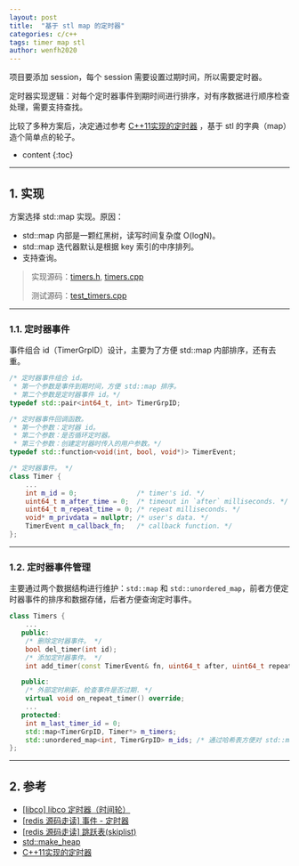 ```yaml
---
layout: post
title:  "基于 stl map 的定时器"
categories: c/c++
tags: timer map stl
author: wenfh2020
---
```


项目要添加 session，每个 session 需要设置过期时间，所以需要定时器。

定时器实现逻辑：对每个定时器事件到期时间进行排序，对有序数据进行顺序检查处理，需要支持查找。

比较了多种方案后，决定通过参考 [C++11实现的定时器](https://blog.csdn.net/hiwubihe/article/details/84206235) ，基于 stl 的字典（map）造个简单点的轮子。





* content
{:toc}

---

## 1. 实现

方案选择 std::map 实现。原因：

* std::map 内部是一颗红黑树，读写时间复杂度 O(logN)。
* std::map 迭代器默认是根据 key 索引的中序排列。
* 支持查询。

> 实现源码：[timers.h](https://github.com/wenfh2020/co_kimserver/blob/main/src/core/timers.h), [timers.cpp](https://github.com/wenfh2020/co_kimserver/blob/main/src/core/timers.cpp)
> 
> 测试源码：[test_timers.cpp](https://github.com/wenfh2020/co_kimserver/blob/main/src/test/test_timers/test_timers.cpp)

---

### 1.1. 定时器事件

事件组合 id（TimerGrpID）设计，主要为了方便 std::map 内部排序，还有去重。

```cpp
/* 定时器事件组合 id。
 * 第一个参数是事件到期时间，方便 std::map 排序。
 * 第二个参数是定时器事件 id。*/
typedef std::pair<int64_t, int> TimerGrpID;

/* 定时器事件回调函数。
 * 第一个参数：定时器 id。
 * 第二个参数：是否循环定时器。
 * 第三个参数：创建定时器时传入的用户参数。*/
typedef std::function<void(int, bool, void*)> TimerEvent;

/* 定时器事件。 */
class Timer {
    ...
    int m_id = 0;               /* timer's id. */
    uint64_t m_after_time = 0;  /* timeout in `after` milliseconds. */
    uint64_t m_repeat_time = 0; /* repeat milliseconds. */
    void* m_privdata = nullptr; /* user's data. */
    TimerEvent m_callback_fn;   /* callback function. */
};
```

---

### 1.2. 定时器事件管理

主要通过两个数据结构进行维护：`std::map` 和 `std::unordered_map`，前者方便定时器事件的排序和数据存储，后者方便查询定时事件。

```cpp
class Timers {
    ...
   public:
    /* 删除定时器事件。 */
    bool del_timer(int id);
    /* 添加定时器事件。 */
    int add_timer(const TimerEvent& fn, uint64_t after, uint64_t repeat = 0, void* privdata = nullptr);

   public:
    /* 外部定时刷新，检查事件是否过期. */
    virtual void on_repeat_timer() override;
    ...
   protected:
    int m_last_timer_id = 0;
    std::map<TimerGrpID, Timer*> m_timers;
    std::unordered_map<int, TimerGrpID> m_ids; /* 通过哈希表方便对 std::map 的组合 id 进行查询，删除. */
};
```

---

## 2. 参考

* [[libco] libco 定时器（时间轮）](https://wenfh2020.com/2021/03/30/libco-timer/)
* [[redis 源码走读] 事件 - 定时器](https://wenfh2020.com/2020/04/06/ae-timer/)
* [[redis 源码走读] 跳跃表(skiplist)]( https://wenfh2020.com/2020/02/03/redis-skiplist/)
* [std::make_heap](https://www.cplusplus.com/reference/algorithm/make_heap/)
* [C++11实现的定时器](https://blog.csdn.net/hiwubihe/article/details/84206235)
